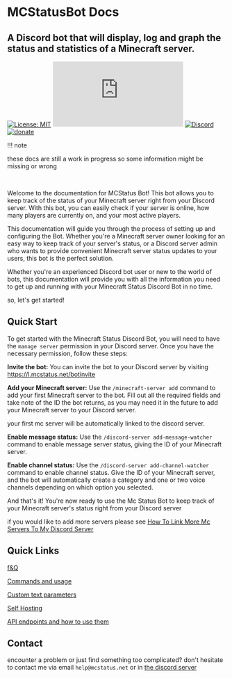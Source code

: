 # MCStatusBot Docs

## A Discord bot that will display, log and graph the status and statistics of a Minecraft server.

 [![License: MIT](https://img.shields.io/github/license/mashape/apistatus.svg)](/LICENSE) ![node-current](https://img.shields.io/node/v/discord.js)
[![Discord](https://img.shields.io/discord/892122095235006485?color=blue&label=Discord%20server&logo=discord)](https://mcstatus.net/discord?ref=readme) [![donate](https://img.shields.io/badge/Liberapay-donate-green?logo=liberapay)](https://liberapay.com/invaliduser/donate)

!!! note

  these docs are still a work in progress so some information might be missing or wrong

<br>

Welcome to the documentation for MCStatus Bot! This bot allows you to keep track of the status of your Minecraft server right from your Discord server. With this bot, you can easily check if your server is online, how many players are currently on, and your most active players.

This documentation will guide you through the process of setting up and configuring the Bot. Whether you're a Minecraft server owner looking for an easy way to keep track of your server's status, or a Discord server admin who wants to provide convenient Minecraft server status updates to your users, this bot is the perfect solution.

Whether you're an experienced Discord bot user or new to the world of bots, this documentation will provide you with all the information you need to get up and running with your Minecraft Status Discord Bot in no time.

so, let's get started!

## Quick Start
To get started with the Minecraft Status Discord Bot, you will need to have the `manage server` permission in your Discord server. Once you have the necessary permission, follow these steps:

**Invite the bot:** You can invite the bot to your Discord server by visiting https://l.mcstatus.net/botinvite

**Add your Minecraft server:** Use the `/minecraft-server add` command to add your first Minecraft server to the bot. Fill out all the required fields and take note of the ID the bot returns, as you may need it in the future to add your Minecraft server to your Discord server.

your first mc server will be automatically linked to the discord server.

**Enable message status:** Use the `/discord-server add-message-watcher` command to enable message server status, giving the ID of your Minecraft server.

**Enable channel status:** Use the `/discord-server add-channel-watcher` command to enable channel status. Give the ID of your Minecraft server, and the bot will automatically create a category and one or two voice channels depending on which option you selected.

And that's it! You're now ready to use the Mc Status Bot to keep track of your Minecraft server's status right from your Discord server

if you would like to add more servers please see [How To Link More Mc Servers To My Discord Server](en/guides/How%20To%20Link%20More%20Mc%20Servers%20To%20My%20Discord%20Server/)



## Quick Links

[f&Q](/en/faq/)

[Commands and usage](/en/commands/)

[Custom text parameters](/en/text-params/)

[Self Hosting](/en/self-hosting/)

[API endpoints and how to use them](https://api-docs.mcstatus.net/)


## Contact

encounter a problem or just find something too complicated? don't hesitate to contact me via email `help@mcstatus.net` or in [the discord server](https://mcstatus.net/discord?ref=bot-readme)